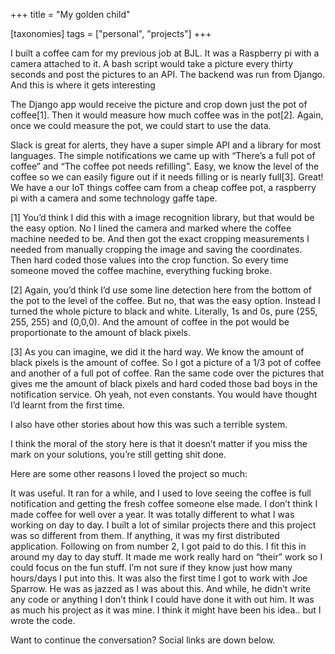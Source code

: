 +++
title = "My golden child"

[taxonomies]
tags = ["personal", "projects"]
+++

I built a coffee cam for my previous job at BJL. It was a Raspberry pi with a camera attached to it. A bash script would take a picture every thirty seconds and post the pictures to an API. The backend was run from Django. And this is where it gets interesting
<!-- more -->

The Django app would receive the picture and crop down just the pot of coffee[1]. Then it would measure how much coffee was in the pot[2]. Again, once we could measure the pot, we could start to use the data.

Slack is great for alerts, they have a super simple API and a library for most languages. The simple notifications we came up with “There’s a full pot of coffee” and “The coffee pot needs refilling”. Easy, we know the level of the coffee so we can easily figure out if it needs filling or is nearly full[3]. Great! We have a our IoT things coffee cam from a cheap coffee pot, a raspberry pi with a camera and some technology gaffe tape.

[1] You’d think I did this with a image recognition library, but that would be the easy option. No I lined the camera and marked where the coffee machine needed to be. And then got the exact cropping measurements I needed from manually cropping the image and saving the coordinates. Then hard coded those values into the crop function. So every time someone moved the coffee machine, everything fucking broke.

[2] Again, you’d think I’d use some line detection here from the bottom of the pot to the level of the coffee. But no, that was the easy option. Instead I turned the whole picture to black and white. Literally, 1s and 0s, pure (255, 255, 255) and (0,0,0). And the amount of coffee in the pot would be proportionate to the amount of black pixels.

[3] As you can imagine, we did it the hard way. We know the amount of black pixels is the amount of coffee. So I got a picture of a 1/3 pot of coffee and another of a full pot of coffee. Ran the same code over the pictures that gives me the amount of black pixels and hard coded those bad boys in the notification service. Oh yeah, not even constants. You would have thought I’d learnt from the first time.

I also have other stories about how this was such a terrible system.

I think the moral of the story here is that it doesn’t matter if you miss the mark on your solutions, you’re still getting shit done.

Here are some other reasons I loved the project so much:

It was useful. It ran for a while, and I used to love seeing the coffee is full notification and getting the fresh coffee someone else made. I don’t think I made coffee for well over a year.
It was totally different to what I was working on day to day. I built a lot of similar projects there and this project was so different from them. If anything, it was my first distributed application.
Following on from number 2, I got paid to do this. I fit this in around my day to day stuff. It made me work really hard on “their” work so I could focus on the fun stuff. I’m not sure if they know just how many hours/days I put into this.
It was also the first time I got to work with Joe Sparrow. He was as jazzed as I was about this. And while, he didn’t write any code or anything I don’t think I could have done it with out him. It was as much his project as it was mine. I think it might have been his idea.. but I wrote the code.

Want to continue the conversation? Social links are down below.
